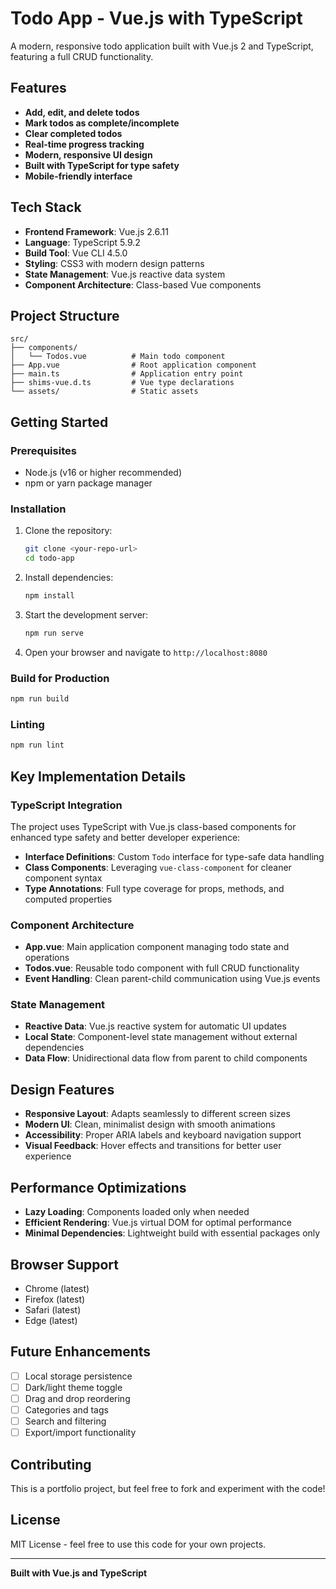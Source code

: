 # Todo App - Vue.js with TypeScript

A modern, responsive todo application built with Vue.js 2 and TypeScript, featuring a full CRUD functionality.

## Features

- **Add, edit, and delete todos**
- **Mark todos as complete/incomplete**
- **Clear completed todos**
- **Real-time progress tracking**
- **Modern, responsive UI design**
- **Built with TypeScript for type safety**
- **Mobile-friendly interface**

## Tech Stack

- **Frontend Framework**: Vue.js 2.6.11
- **Language**: TypeScript 5.9.2
- **Build Tool**: Vue CLI 4.5.0
- **Styling**: CSS3 with modern design patterns
- **State Management**: Vue.js reactive data system
- **Component Architecture**: Class-based Vue components

## Project Structure

```
src/
├── components/
│   └── Todos.vue          # Main todo component
├── App.vue                # Root application component
├── main.ts                # Application entry point
├── shims-vue.d.ts         # Vue type declarations
└── assets/                # Static assets
```

## Getting Started

### Prerequisites

- Node.js (v16 or higher recommended)
- npm or yarn package manager

### Installation

1. Clone the repository:

   ```bash
   git clone <your-repo-url>
   cd todo-app
   ```

2. Install dependencies:

   ```bash
   npm install
   ```

3. Start the development server:

   ```bash
   npm run serve
   ```

4. Open your browser and navigate to `http://localhost:8080`

### Build for Production

```bash
npm run build
```

### Linting

```bash
npm run lint
```

## Key Implementation Details

### TypeScript Integration

The project uses TypeScript with Vue.js class-based components for enhanced type safety and better developer experience:

- **Interface Definitions**: Custom `Todo` interface for type-safe data handling
- **Class Components**: Leveraging `vue-class-component` for cleaner component syntax
- **Type Annotations**: Full type coverage for props, methods, and computed properties

### Component Architecture

- **App.vue**: Main application component managing todo state and operations
- **Todos.vue**: Reusable todo component with full CRUD functionality
- **Event Handling**: Clean parent-child communication using Vue.js events

### State Management

- **Reactive Data**: Vue.js reactive system for automatic UI updates
- **Local State**: Component-level state management without external dependencies
- **Data Flow**: Unidirectional data flow from parent to child components

## Design Features

- **Responsive Layout**: Adapts seamlessly to different screen sizes
- **Modern UI**: Clean, minimalist design with smooth animations
- **Accessibility**: Proper ARIA labels and keyboard navigation support
- **Visual Feedback**: Hover effects and transitions for better user experience

## Performance Optimizations

- **Lazy Loading**: Components loaded only when needed
- **Efficient Rendering**: Vue.js virtual DOM for optimal performance
- **Minimal Dependencies**: Lightweight build with essential packages only

## Browser Support

- Chrome (latest)
- Firefox (latest)
- Safari (latest)
- Edge (latest)

## Future Enhancements

- [ ] Local storage persistence
- [ ] Dark/light theme toggle
- [ ] Drag and drop reordering
- [ ] Categories and tags
- [ ] Search and filtering
- [ ] Export/import functionality

## Contributing

This is a portfolio project, but feel free to fork and experiment with the code!

## License

MIT License - feel free to use this code for your own projects.

---

**Built with Vue.js and TypeScript**
